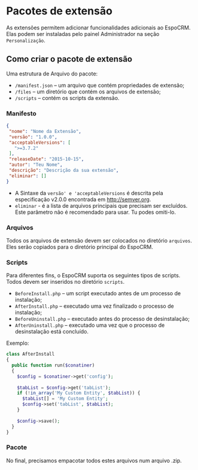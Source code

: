 # Pacotes de extensão

As extensões permitem adicionar funcionalidades adicionais ao EspoCRM. Elas podem ser instaladas pelo painel Administrador na seção `Personalização`.



## Como criar o pacote de extensão

Uma estrutura de Arquivo do pacote:

* `/manifest.json` – um arquivo que contém propriedades de extensão;
* `/files` – um diretório que contém os arquivos de extensão;
* `/scripts` – contém os scripts da extensão.

### Manifesto
```json
{
 "nome": "Nome da Extensão",
 "versão": "1.0.0",
 "acceptableVersions": [
   ">=3.7.2"
 ],
 "releaseDate": "2015-10-15",
 "autor": "Teu Nome",
 "descrição": "Descrição da sua extensão",
 "eliminar": []
}
```

* A Sintaxe da `versão' e 'acceptableVersions` é descrita pela especificação v2.0.0 encontrada em http://semver.org.
* `eliminar` - é a lista de arquivos principais que precisam ser excluídos. Este parâmetro não é recomendado para usar. Tu podes omiti-lo.

### Arquivos

Todos os arquivos de extensão devem ser colocados no diretório `arquivos`. Eles serão copiados para o diretório principal do EspoCRM.

### Scripts

Para diferentes fins, o EspoCRM suporta os seguintes tipos de scripts. Todos devem ser inseridos no diretório `scripts`.

* `BeforeInstall.php` – um script executado antes de um processo de instalação;
* `AfterInstall.php` – executado uma vez finalizado o processo de instalação;
* `BeforeUninstall.php` – executado antes do processo de desinstalação;
* `AfterUninstall.php` – executado uma vez que o processo de desinstalação está concluído.

Exemplo:

```php
class AfterInstall
{
  public function run($conatiner)
  {
    $config = $conatiner->get('config');
 
    $tabList = $config->get('tabList');
    if (!in_array('My Custom Entity', $tabList)) {
      $tabList[] = 'My Custom Entity';
      $config->set('tabList', $tabList);
    }
 
    $config->save();
  }
}
```

### Pacote

No final, precisamos empacotar todos estes arquivos num arquivo .zip.
